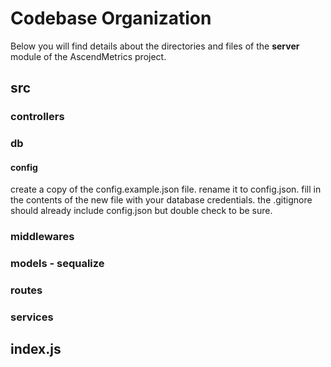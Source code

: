 # Codebase Organization
Below you will find details about the directories and files of the **server** module of the AscendMetrics project.
## src
### controllers
### db
#### config
create a copy of the config.example.json file. rename it to config.json. fill in the contents of the new file with your database credentials. the .gitignore should already include config.json but double check to be sure.
### middlewares
### models - sequalize
### routes
### services
## index.js